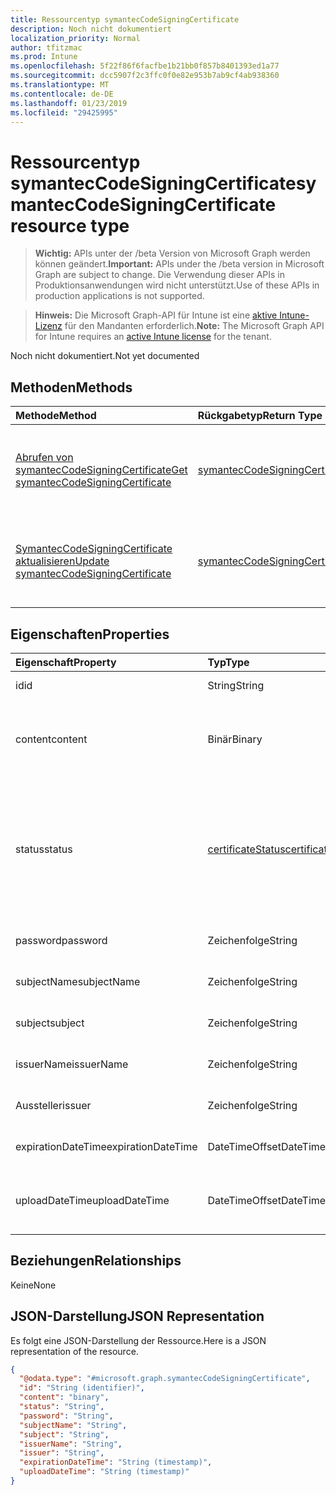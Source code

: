 ```yaml
---
title: Ressourcentyp symantecCodeSigningCertificate
description: Noch nicht dokumentiert
localization_priority: Normal
author: tfitzmac
ms.prod: Intune
ms.openlocfilehash: 5f22f86f6facfbe1b21bb0f857b8401393ed1a77
ms.sourcegitcommit: dcc5907f2c3ffc0f0e82e953b7ab9cf4ab938360
ms.translationtype: MT
ms.contentlocale: de-DE
ms.lasthandoff: 01/23/2019
ms.locfileid: "29425995"
---
```

# <a name="symanteccodesigningcertificate-resource-type"></a><span data-ttu-id="ee4b1-103">Ressourcentyp symantecCodeSigningCertificate</span><span class="sxs-lookup"><span data-stu-id="ee4b1-103">symantecCodeSigningCertificate resource type</span></span>

> <span data-ttu-id="ee4b1-104">**Wichtig:** APIs unter der /beta Version von Microsoft Graph werden können geändert.</span><span class="sxs-lookup"><span data-stu-id="ee4b1-104">**Important:** APIs under the /beta version in Microsoft Graph are subject to change.</span></span> <span data-ttu-id="ee4b1-105">Die Verwendung dieser APIs in Produktionsanwendungen wird nicht unterstützt.</span><span class="sxs-lookup"><span data-stu-id="ee4b1-105">Use of these APIs in production applications is not supported.</span></span>

> <span data-ttu-id="ee4b1-106">**Hinweis:** Die Microsoft Graph-API für Intune ist eine [aktive Intune-Lizenz](https://go.microsoft.com/fwlink/?linkid=839381) für den Mandanten erforderlich.</span><span class="sxs-lookup"><span data-stu-id="ee4b1-106">**Note:** The Microsoft Graph API for Intune requires an [active Intune license](https://go.microsoft.com/fwlink/?linkid=839381) for the tenant.</span></span>

<span data-ttu-id="ee4b1-107">Noch nicht dokumentiert.</span><span class="sxs-lookup"><span data-stu-id="ee4b1-107">Not yet documented</span></span>

## <a name="methods"></a><span data-ttu-id="ee4b1-108">Methoden</span><span class="sxs-lookup"><span data-stu-id="ee4b1-108">Methods</span></span>
|<span data-ttu-id="ee4b1-109">Methode</span><span class="sxs-lookup"><span data-stu-id="ee4b1-109">Method</span></span>|<span data-ttu-id="ee4b1-110">Rückgabetyp</span><span class="sxs-lookup"><span data-stu-id="ee4b1-110">Return Type</span></span>|<span data-ttu-id="ee4b1-111">Beschreibung</span><span class="sxs-lookup"><span data-stu-id="ee4b1-111">Description</span></span>|
|:---|:---|:---|
|[<span data-ttu-id="ee4b1-112">Abrufen von symantecCodeSigningCertificate</span><span class="sxs-lookup"><span data-stu-id="ee4b1-112">Get symantecCodeSigningCertificate</span></span>](../api/intune-apps-symanteccodesigningcertificate-get.md)|[<span data-ttu-id="ee4b1-113">symantecCodeSigningCertificate</span><span class="sxs-lookup"><span data-stu-id="ee4b1-113">symantecCodeSigningCertificate</span></span>](../resources/intune-apps-symanteccodesigningcertificate.md)|<span data-ttu-id="ee4b1-114">Lesen Sie Eigenschaften und Beziehungen des [SymantecCodeSigningCertificate](../resources/intune-apps-symanteccodesigningcertificate.md) -Objekts.</span><span class="sxs-lookup"><span data-stu-id="ee4b1-114">Read properties and relationships of the [symantecCodeSigningCertificate](../resources/intune-apps-symanteccodesigningcertificate.md) object.</span></span>|
|[<span data-ttu-id="ee4b1-115">SymantecCodeSigningCertificate aktualisieren</span><span class="sxs-lookup"><span data-stu-id="ee4b1-115">Update symantecCodeSigningCertificate</span></span>](../api/intune-apps-symanteccodesigningcertificate-update.md)|[<span data-ttu-id="ee4b1-116">symantecCodeSigningCertificate</span><span class="sxs-lookup"><span data-stu-id="ee4b1-116">symantecCodeSigningCertificate</span></span>](../resources/intune-apps-symanteccodesigningcertificate.md)|<span data-ttu-id="ee4b1-117">Aktualisieren Sie die Eigenschaften eines [SymantecCodeSigningCertificate](../resources/intune-apps-symanteccodesigningcertificate.md) -Objekts.</span><span class="sxs-lookup"><span data-stu-id="ee4b1-117">Update the properties of a [symantecCodeSigningCertificate](../resources/intune-apps-symanteccodesigningcertificate.md) object.</span></span>|

## <a name="properties"></a><span data-ttu-id="ee4b1-118">Eigenschaften</span><span class="sxs-lookup"><span data-stu-id="ee4b1-118">Properties</span></span>
|<span data-ttu-id="ee4b1-119">Eigenschaft</span><span class="sxs-lookup"><span data-stu-id="ee4b1-119">Property</span></span>|<span data-ttu-id="ee4b1-120">Typ</span><span class="sxs-lookup"><span data-stu-id="ee4b1-120">Type</span></span>|<span data-ttu-id="ee4b1-121">Beschreibung</span><span class="sxs-lookup"><span data-stu-id="ee4b1-121">Description</span></span>|
|:---|:---|:---|
|<span data-ttu-id="ee4b1-122">id</span><span class="sxs-lookup"><span data-stu-id="ee4b1-122">id</span></span>|<span data-ttu-id="ee4b1-123">String</span><span class="sxs-lookup"><span data-stu-id="ee4b1-123">String</span></span>|<span data-ttu-id="ee4b1-124">Schlüssel der Entität</span><span class="sxs-lookup"><span data-stu-id="ee4b1-124">The key of the entity.</span></span>|
|<span data-ttu-id="ee4b1-125">content</span><span class="sxs-lookup"><span data-stu-id="ee4b1-125">content</span></span>|<span data-ttu-id="ee4b1-126">Binär</span><span class="sxs-lookup"><span data-stu-id="ee4b1-126">Binary</span></span>|<span data-ttu-id="ee4b1-127">Das Windows Symantec Codesignierung-Zertifikat im Format Rohdaten.</span><span class="sxs-lookup"><span data-stu-id="ee4b1-127">The Windows Symantec Code-Signing Certificate in the raw data format.</span></span>|
|<span data-ttu-id="ee4b1-128">status</span><span class="sxs-lookup"><span data-stu-id="ee4b1-128">status</span></span>|[<span data-ttu-id="ee4b1-129">certificateStatus</span><span class="sxs-lookup"><span data-stu-id="ee4b1-129">certificateStatus</span></span>](../resources/intune-apps-certificatestatus.md)|<span data-ttu-id="ee4b1-130">Der Status Cert bereitgestellt oder nicht bereitgestellt.</span><span class="sxs-lookup"><span data-stu-id="ee4b1-130">The Cert Status Provisioned or not Provisioned.</span></span> <span data-ttu-id="ee4b1-131">Mögliche Werte sind: `notProvisioned` und `provisioned`.</span><span class="sxs-lookup"><span data-stu-id="ee4b1-131">Possible values are: `notProvisioned`, `provisioned`.</span></span>|
|<span data-ttu-id="ee4b1-132">password</span><span class="sxs-lookup"><span data-stu-id="ee4b1-132">password</span></span>|<span data-ttu-id="ee4b1-133">Zeichenfolge</span><span class="sxs-lookup"><span data-stu-id="ee4b1-133">String</span></span>|<span data-ttu-id="ee4b1-134">Das Kennwort für die PFX-Datei.</span><span class="sxs-lookup"><span data-stu-id="ee4b1-134">The Password required for .pfx file.</span></span>|
|<span data-ttu-id="ee4b1-135">subjectName</span><span class="sxs-lookup"><span data-stu-id="ee4b1-135">subjectName</span></span>|<span data-ttu-id="ee4b1-136">Zeichenfolge</span><span class="sxs-lookup"><span data-stu-id="ee4b1-136">String</span></span>|<span data-ttu-id="ee4b1-137">Der Antragstellername für das Zertifikat.</span><span class="sxs-lookup"><span data-stu-id="ee4b1-137">The Subject Name for the cert.</span></span>|
|<span data-ttu-id="ee4b1-138">subject</span><span class="sxs-lookup"><span data-stu-id="ee4b1-138">subject</span></span>|<span data-ttu-id="ee4b1-139">Zeichenfolge</span><span class="sxs-lookup"><span data-stu-id="ee4b1-139">String</span></span>|<span data-ttu-id="ee4b1-140">Der Wert der Betreff für das Zertifikat.</span><span class="sxs-lookup"><span data-stu-id="ee4b1-140">The Subject value for the cert.</span></span>|
|<span data-ttu-id="ee4b1-141">issuerName</span><span class="sxs-lookup"><span data-stu-id="ee4b1-141">issuerName</span></span>|<span data-ttu-id="ee4b1-142">Zeichenfolge</span><span class="sxs-lookup"><span data-stu-id="ee4b1-142">String</span></span>|<span data-ttu-id="ee4b1-143">Der Name der Aussteller für das Zertifikat.</span><span class="sxs-lookup"><span data-stu-id="ee4b1-143">The Issuer Name for the cert.</span></span>|
|<span data-ttu-id="ee4b1-144">Aussteller</span><span class="sxs-lookup"><span data-stu-id="ee4b1-144">issuer</span></span>|<span data-ttu-id="ee4b1-145">Zeichenfolge</span><span class="sxs-lookup"><span data-stu-id="ee4b1-145">String</span></span>|<span data-ttu-id="ee4b1-146">Der Wert der Aussteller für das Zertifikat.</span><span class="sxs-lookup"><span data-stu-id="ee4b1-146">The Issuer value for the cert.</span></span>|
|<span data-ttu-id="ee4b1-147">expirationDateTime</span><span class="sxs-lookup"><span data-stu-id="ee4b1-147">expirationDateTime</span></span>|<span data-ttu-id="ee4b1-148">DateTimeOffset</span><span class="sxs-lookup"><span data-stu-id="ee4b1-148">DateTimeOffset</span></span>|<span data-ttu-id="ee4b1-149">Das Ablaufdatum des Zertifikats.</span><span class="sxs-lookup"><span data-stu-id="ee4b1-149">The Cert Expiration Date.</span></span>|
|<span data-ttu-id="ee4b1-150">uploadDateTime</span><span class="sxs-lookup"><span data-stu-id="ee4b1-150">uploadDateTime</span></span>|<span data-ttu-id="ee4b1-151">DateTimeOffset</span><span class="sxs-lookup"><span data-stu-id="ee4b1-151">DateTimeOffset</span></span>|<span data-ttu-id="ee4b1-152">Der Typ des der Cert CodeSigning als Symantec Cert.</span><span class="sxs-lookup"><span data-stu-id="ee4b1-152">The Type of the CodeSigning Cert as Symantec Cert.</span></span>|

## <a name="relationships"></a><span data-ttu-id="ee4b1-153">Beziehungen</span><span class="sxs-lookup"><span data-stu-id="ee4b1-153">Relationships</span></span>
<span data-ttu-id="ee4b1-154">Keine</span><span class="sxs-lookup"><span data-stu-id="ee4b1-154">None</span></span>

## <a name="json-representation"></a><span data-ttu-id="ee4b1-155">JSON-Darstellung</span><span class="sxs-lookup"><span data-stu-id="ee4b1-155">JSON Representation</span></span>
<span data-ttu-id="ee4b1-156">Es folgt eine JSON-Darstellung der Ressource.</span><span class="sxs-lookup"><span data-stu-id="ee4b1-156">Here is a JSON representation of the resource.</span></span>
<!-- {
  "blockType": "resource",
  "keyProperty": "id",
  "@odata.type": "microsoft.graph.symantecCodeSigningCertificate"
}
-->
``` json
{
  "@odata.type": "#microsoft.graph.symantecCodeSigningCertificate",
  "id": "String (identifier)",
  "content": "binary",
  "status": "String",
  "password": "String",
  "subjectName": "String",
  "subject": "String",
  "issuerName": "String",
  "issuer": "String",
  "expirationDateTime": "String (timestamp)",
  "uploadDateTime": "String (timestamp)"
}
```




